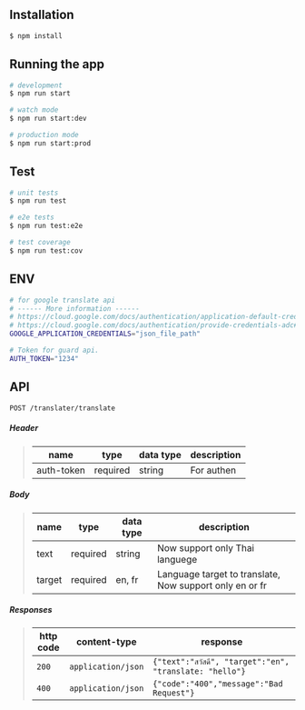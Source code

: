 ## Installation

```bash
$ npm install
```

## Running the app

```bash
# development
$ npm run start

# watch mode
$ npm run start:dev

# production mode
$ npm run start:prod
```

## Test

```bash
# unit tests
$ npm run test

# e2e tests
$ npm run test:e2e

# test coverage
$ npm run test:cov
```

## ENV
```bash
# for google translate api
# ------ More information ------
# https://cloud.google.com/docs/authentication/application-default-credentials#GAC
# https://cloud.google.com/docs/authentication/provide-credentials-adc#on-prem
GOOGLE_APPLICATION_CREDENTIALS="json_file_path"

# Token for guard api.
AUTH_TOKEN="1234"
```

## API

<summary><code>POST /translater/translate</code></summary>

##### Header

> | name      |  type     | data type               | description                                             |
> |-----------|-----------|-------------------------|---------------------------------------------------------|
> | auth-token      |  required | string   | For authen |

##### Body

> | name      |  type     | data type               | description                                             |
> |-----------|-----------|-------------------------|---------------------------------------------------------|
> | text      |  required | string   | Now support only Thai languege|
> | target    |  required | en, fr   | Language target to translate, Now support only en or fr|

##### Responses

> | http code     | content-type                      | response                                             |
> |---------------|-----------------------------------|------------------------------------------------------|
> | `200`         | `application/json`                | `{"text":"สวัสดี", "target":"en", "translate: "hello"}`|
> | `400`         | `application/json`                | `{"code":"400","message":"Bad Request"}`             |
